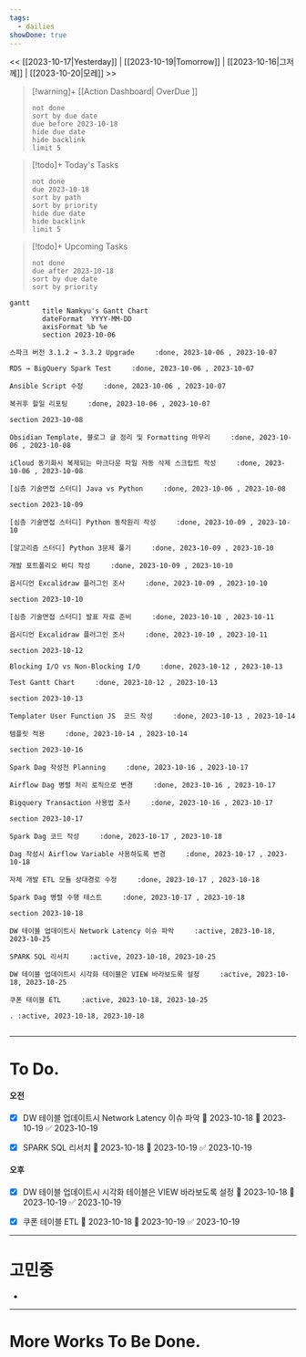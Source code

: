 ```yaml
---
tags:
  - dailies
showDone: true
---
```

<< [[2023-10-17|Yesterday]] | [[2023-10-19|Tomorrow]] | [[2023-10-16|그저께]] | [[2023-10-20|모레]] >>

> [!warning]+ [[Action Dashboard| OverDue ]]
> ```tasks
> not done
> sort by due date
> due before 2023-10-18
> hide due date
> hide backlink
> limit 5
> ```

> [!todo]+ Today's Tasks
> ```tasks
> not done
> due 2023-10-18
> sort by path
> sort by priority
> hide due date
> hide backlink
> limit 5
> ```

> [!todo]+ Upcoming Tasks
> ```tasks  
> not done  
> due after 2023-10-18
> sort by due date
> sort by priority  

```mermaid
gantt
        title Namkyu's Gantt Chart
        dateFormat  YYYY-MM-DD
        axisFormat %b %e
        section 2023-10-06

스파크 버전 3.1.2 → 3.3.2 Upgrade     :done, 2023-10-06 , 2023-10-07

RDS → BigQuery Spark Test     :done, 2023-10-06 , 2023-10-07

Ansible Script 수정     :done, 2023-10-06 , 2023-10-07

복귀후 할일 리포팅     :done, 2023-10-06 , 2023-10-07

section 2023-10-08

Obsidian Template, 블로그 글 정리 및 Formatting 마무리     :done, 2023-10-06 , 2023-10-08

iCloud 동기화시 복제되는 마크다운 파일 자동 삭제 스크립트 작성     :done, 2023-10-06 , 2023-10-08

[심층 기술면접 스터디] Java vs Python     :done, 2023-10-06 , 2023-10-08

section 2023-10-09

[심층 기술면접 스터디] Python 동작원리 작성     :done, 2023-10-09 , 2023-10-10

[알고리즘 스터디] Python 3문제 풀기     :done, 2023-10-09 , 2023-10-10

개발 포트폴리오 바디 작성     :done, 2023-10-09 , 2023-10-10

옵시디언 Excalidraw 플러그인 조사     :done, 2023-10-09 , 2023-10-10

section 2023-10-10

[심층 기술면접 스터디] 발표 자료 준비     :done, 2023-10-10 , 2023-10-11

옵시디언 Excalidraw 플러그인 조사     :done, 2023-10-10 , 2023-10-11

section 2023-10-12

Blocking I/O vs Non-Blocking I/O     :done, 2023-10-12 , 2023-10-13

Test Gantt Chart     :done, 2023-10-12 , 2023-10-13

section 2023-10-13

Templater User Function JS  코드 작성     :done, 2023-10-13 , 2023-10-14

템플릿 적용     :done, 2023-10-14 , 2023-10-14

section 2023-10-16

Spark Dag 작성전 Planning     :done, 2023-10-16 , 2023-10-17

Airflow Dag 병렬 처리 로직으로 변경     :done, 2023-10-16 , 2023-10-17

Bigquery Transaction 사용법 조사     :done, 2023-10-16 , 2023-10-17

section 2023-10-17

Spark Dag 코드 작성     :done, 2023-10-17 , 2023-10-18

Dag 작성시 Airflow Variable 사용하도록 변경     :done, 2023-10-17 , 2023-10-18

자체 개발 ETL 모듈 상대경로 수정     :done, 2023-10-17 , 2023-10-18

Spark Dag 병렬 수행 테스트     :done, 2023-10-17 , 2023-10-18

section 2023-10-18

DW 테이블 업데이트시 Network Latency 이슈 파악     :active, 2023-10-18, 2023-10-25

SPARK SQL 리서치     :active, 2023-10-18, 2023-10-25

DW 테이블 업데이트시 시각화 테이블은 VIEW 바라보도록 설정     :active, 2023-10-18, 2023-10-25

쿠폰 테이블 ETL     :active, 2023-10-18, 2023-10-25

. :active, 2023-10-18, 2023-10-18


```

---

# To Do.

#### 오전
- [x] DW 테이블 업데이트시 Network Latency 이슈 파악 🛫 2023-10-18 📅 2023-10-19 ✅ 2023-10-19
- [x] SPARK SQL 리서치 🛫 2023-10-18 📅 2023-10-19 ✅ 2023-10-19


#### 오후
- [x] DW 테이블 업데이트시 시각화 테이블은 VIEW 바라보도록 설정 🛫 2023-10-18 📅 2023-10-19 ✅ 2023-10-19
- [x] 쿠폰 테이블 ETL 🛫 2023-10-18 📅 2023-10-19 ✅ 2023-10-19



---



# 고민중
- 



---

# More Works To Be Done.